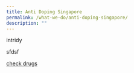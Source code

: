 ```yaml
---
title: Anti Doping Singapore
permalink: /what-we-do/anti-doping-singapore/
description: ""
---
```

intridy

sfdsf

[check drugs](www.google.com)